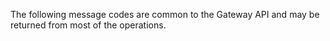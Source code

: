 <div class="method-area">
  <div class="method-copy">
    <div class="method-copy-padding">
      <p>The following message codes are common to the Gateway API and may be returned from
      most of the operations.</p>
    </div>
  </div>
</div>
